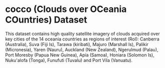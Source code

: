 # cocco (Clouds over OCeania COuntries) Dataset
This dataset contains high quality satellite imagery of clouds acquired over key cities of the 14 oceania countries as regions of interest (RoI): Canberra (Australia), Suva (Fiji Is), Tarawa (kiribati), Majuro (Marshall Is), Palikir (Micronesia), Yaren (Nauru), Auckland (New Zealand), Ngerulmud (Palau), Port Moresby (Papua New Guinea), Apia (Samoa), Honiara (Solomon Is), Nuku'alofa (Tonga), Funufuti (Tuvalu) and Port Vila (Vanuatu). 
